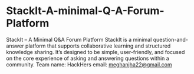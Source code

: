 # StackIt-A-minimal-Q-A-Forum-Platform
StackIt – A Minimal Q&A Forum Platform 
StackIt is a minimal question-and-answer platform that supports collaborative 
learning and structured knowledge sharing. It’s designed to be simple, user-friendly, 
and focused on the core experience of asking and answering questions within a 
community. 
Team name: HackHers
email: meghanjha22@gmail.com
